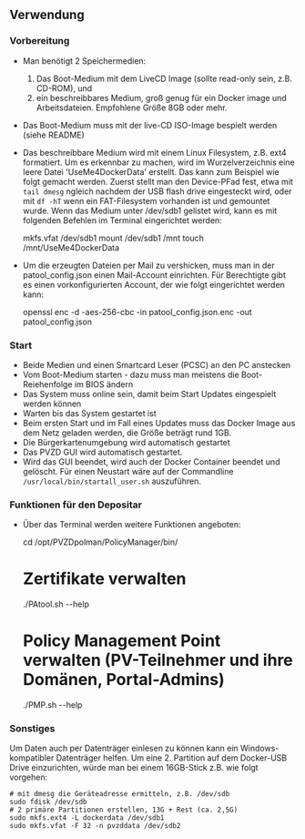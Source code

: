 ## Verwendung

### Vorbereitung

- Man benötigt 2 Speichermedien:
    1. Das Boot-Medium mit dem LiveCD Image (sollte read-only sein, z.B. CD-ROM), und
    2. ein beschreibbares Medium, groß genug für ein Docker image und Arbeitsdateien. Empfohlene Größe 8GB oder mehr.
- Das Boot-Medium muss mit der live-CD ISO-Image bespielt werden (siehe README)
- Das beschreibbare Medium wird mit einem Linux Filesystem, z.B. ext4 formatiert. Um es erkennbar zu machen,
  wird im Wurzelverzeichnis eine leere Datei 'UseMe4DockerData' erstellt. Das kann zum Beispiel wie folgt
  gemacht werden. Zuerst stellt man den Device-PFad fest, etwa mit `tail dmesg` ngleich nachdem der USB flash drive 
  eingesteckt wird, oder mit `df -hT` wenn ein FAT-Filesystem vorhanden ist und gemountet wurde. Wenn das Medium
  unter /dev/sdb1 gelistet wird, kann es mit folgenden Befehlen im Terminal eingerichtet werden:
    
    mkfs.vfat /dev/sdb1
    mount /dev/sdb1  /mnt
    touch /mnt/UseMe4DockerData

- Um die erzeugten Dateien per Mail zu vershicken, muss man in der patool_config.json
  einen Mail-Account einrichten. Für Berechtigte gibt es einen vorkonfigurierten Account, der wie folgt
  eingerichtet werden kann:
   
    openssl enc -d -aes-256-cbc -in patool_config.json.enc -out patool_config.json

### Start
- Beide Medien und einen Smartcard Leser (PCSC) an den PC anstecken
- Vom Boot-Medium starten - dazu muss man meistens die Boot-Reiehenfolge im BIOS ändern
- Das System muss online sein, damit beim Start Updates eingespielt werden können
- Warten bis das System gestartet ist
- Beim ersten Start und im Fall eines Updates muss das Docker Image aus dem Netz geladen werden, die Größe beträgt rund 1GB.
- Die Bürgerkartenumgebung wird automatisch gestartet
- Das PVZD GUI wird automatisch gestartet.
- Wird das GUI beendet, wird auch der Docker Container beendet und gelöscht. Für einen Neustart wäre 
  auf der Commandline `/usr/local/bin/startall_user.sh` auszuführen.

### Funktionen für den Depositar
- Über das Terminal werden weitere Funktionen angeboten:
    
    cd /opt/PVZDpolman/PolicyManager/bin/
    # Zertifikate verwalten
    ./PAtool.sh --help 
    # Policy Management Point verwalten (PV-Teilnehmer und ihre Domänen, Portal-Admins)
    ./PMP.sh --help
        
### Sonstiges

Um Daten auch per Datenträger einlesen zu können kann ein Windows-kompatibler Datenträger helfen. Um
eine 2. Partition auf dem Docker-USB Drive einzurichten, würde man bei einem 16GB-Stick z.B. wie folgt vorgehen:

    # mit dmesg die Geräteadresse ermitteln, z.B. /dev/sdb
    sudo fdisk /dev/sdb
    # 2 primäre Partitionen erstellen, 13G + Rest (ca. 2,5G)
    sudo mkfs.ext4 -L dockerdata /dev/sdb1
    sudo mkfs.vfat -F 32 -n pvzddata /dev/sdb2